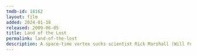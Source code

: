 ```yaml
---
tmdb-id: 18162
layout: film
added: 2024-01-18
released: 2009-06-05
title: Land of the Lost
permalink: land-of-the-lost
description: A space-time vortex sucks scientist Rick Marshall (Will Ferrell), his assistant Holly (Anna Friel) and a survivalist Will (Danny R. McBride) into a world populated by dinosaurs and painfully slow creatures called Sleestaks. With few resources at their disposal, Rick, Holly and Will must rely on their only ally, a primate named Chaka (Jorma Taccone), to try to survive long enough to figure out a way back home.
---
```

